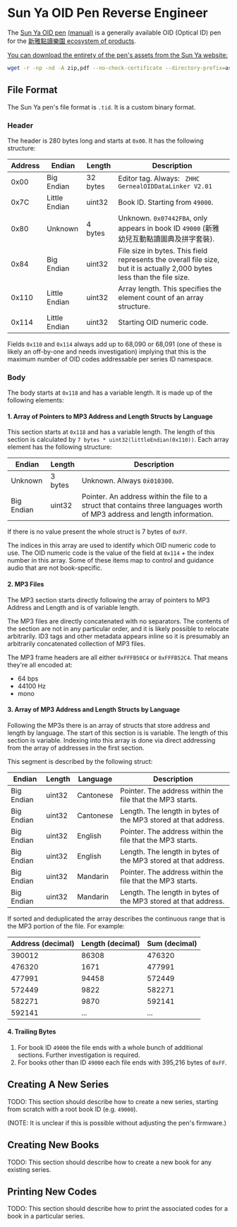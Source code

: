 # Sun Ya OID Pen Reverse Engineer

The [Sun Ya OID pen](https://e.sunya.com.hk/tc/page.php?id=32) [(manual)](https://e.sunya.com.hk/uploader/upload/file/pointpen/sunya_pen_manual.pdf) is a generally available OID (Optical ID) pen for the [新雅點讀樂園 ecosystem of products](https://e.sunya.com.hk/tc/page.php?id=30).

[You can download the entirety of the pen's assets from the Sun Ya website:](https://e.sunya.com.hk/download/readingpen/)

```sh
wget -r -np -nd -A zip,pdf --no-check-certificate --directory-prefix=assets --remote-encoding=utf-8 https://e.sunya.com.hk/download/readingpen/ 
```

## File Format

The Sun Ya pen's file format is `.tid`. It is a custom binary format.

### Header

The header is 280 bytes long and starts at `0x00`. It has the following structure:

| Address | Endian | Length | Description |
|---|---|---|---|
| 0x00 | Big Endian | 32 bytes | Editor tag. Always: ` ZHHC GernealOIDDataLinker V2.01` |
| 0x7C | Little Endian | uint32 | Book ID. Starting from `49000`. |
| 0x80 | Unknown | 4 bytes | Unknown. `0x07442FBA`, only appears in book ID `49000` (新雅幼兒互動點讀圖典及拼字套裝).
| 0x84 | Big Endian | uint32 | File size in bytes. This field represents the overall file size, but it is actually 2,000 bytes less than the file size. |
| 0x110 | Little Endian | uint32 | Array length. This specifies the element count of an array structure. |
| 0x114 | Little Endian | uint32 | Starting OID numeric code. |

Fields `0x110` and `0x114` always add up to 68,090 or 68,091 (one of these is likely an off-by-one and needs investigation) implying that this is the maximum number of OID codes addressable per series ID namespace.

### Body

The body starts at `0x118` and has a variable length. It is made up of the following elements:

#### 1. Array of Pointers to MP3 Address and Length Structs by Language

This section starts at `0x118` and has a variable length. The length of this section is calculated by `7 bytes * uint32(littleEndian(0x110))`. Each array element has the following structure:

| Endian | Length | Description |
|---|---|---|
| Unknown | 3 bytes | Unknown. Always `0x́010300`.
| Big Endian | uint32 | Pointer. An address within the file to a struct that contains three languages worth of MP3 address and length information. |

If there is no value present the whole struct is 7 bytes of `0xFF`.

The indices in this array are used to identify which OID numeric code to use. The OID numeric code is the value of the field at `0x114` + the index number in this array. Some of these items map to control and guidance audio that are not book-specific.

#### 2. MP3 Files

The MP3 section starts directly following the array of pointers to MP3 Address and Length and is of variable length.

The MP3 files are directly concatenated with no separators. The contents of the section are not in any particular order, and it is likely possible to relocate arbitrarily. ID3 tags and other metadata appears inline so it is presumably an arbitrarily concatenated collection of MP3 files.

The MP3 frame headers are all either `0xFFFB50C4` or `0xFFFB52C4`. That means they're all encoded at:
- 64 bps
- 44100 Hz
- mono

#### 3. Array of MP3 Address and Length Structs by Language

Following the MP3s there is an array of structs that store address and length by language. The start of this section is is variable. The length of this section is variable. Indexing into this array is done via direct addressing from the array of addresses in the first section.

This segment is described by the following struct:

| Endian | Length | Language | Description |
|---|---|---|---|
| Big Endian | uint32 | Cantonese | Pointer. The address within the file that the MP3 starts. |
| Big Endian | uint32 | Cantonese | Length. The length in bytes of the MP3 stored at that address. |
| Big Endian | uint32 | English | Pointer. The address within the file that the MP3 starts. |
| Big Endian | uint32 | English | Length. The length in bytes of the MP3 stored at that address. |
| Big Endian | uint32 | Mandarin | Pointer. The address within the file that the MP3 starts. |
| Big Endian | uint32 | Mandarin | Length. The length in bytes of the MP3 stored at that address. |

If sorted and deduplicated the array describes the continuous range that is the MP3 portion of the file. For example:

| Address (decimal) | Length (decimal) | Sum (decimal) |
|---|---|---|
| 390012 | 86308 | 476320 |
| 476320 | 1671 | 477991 |
| 477991 | 94458 | 572449 |
| 572449 | 9822 | 582271 |
| 582271 | 9870 | 592141 | 
| 592141 | ... | ... |

#### 4. Trailing Bytes

1. For book ID `49000` the file ends with a whole bunch of additional sections. Further investigation is required.
2. For books other than ID `49000` each file ends with 395,216 bytes of `0xFF`.

## Creating A New Series

TODO: This section should describe how to create a new series, starting from scratch with a root book ID (e.g. `49000`).

(NOTE: It is unclear if this is possible without adjusting the pen's firmware.)

## Creating New Books

TODO: This section should describe how to create a new book for any existing series.

## Printing New Codes

TODO: This section should describe how to print the associated codes for a book in a particular series.